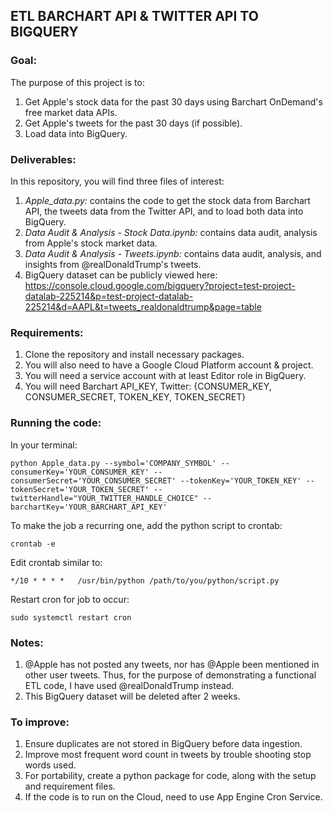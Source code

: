 ## ETL BARCHART API & TWITTER API TO BIGQUERY

### **Goal:**
The purpose of this project is to:
1. Get Apple's stock data for the past 30 days using Barchart OnDemand's free market data APIs.
2. Get Apple's tweets for the past 30 days (if possible).
3. Load data into BigQuery.


### **Deliverables:**
In this repository, you will find three files of interest:
1. _Apple_data.py:_ contains the code to get the stock data from Barchart API, the tweets data from the Twitter API, and to load both data into BigQuery.
2. _Data Audit & Analysis - Stock Data.ipynb:_ contains data audit, analysis from Apple's stock market data. 
3. _Data Audit & Analysis - Tweets.ipynb:_ contains data audit, analysis, and insights from @realDonaldTrump's tweets. 
4. BigQuery dataset can be publicly viewed here: https://console.cloud.google.com/bigquery?project=test-project-datalab-225214&p=test-project-datalab-225214&d=AAPL&t=tweets_realdonaldtrump&page=table

### **Requirements:**
1. Clone the repository and install necessary packages.
2. You will also need to have a Google Cloud Platform account & project. 
3. You will need a service account with at least Editor role in BigQuery. 
4. You will need Barchart API_KEY, Twitter: {CONSUMER_KEY, CONSUMER_SECRET, TOKEN_KEY, TOKEN_SECRET}

### **Running the code:**
In your terminal:

`python Apple_data.py --symbol='COMPANY_SYMBOL' --consumerKey='YOUR_CONSUMER_KEY' --consumerSecret='YOUR_CONSUMER_SECRET' --tokenKey='YOUR_TOKEN_KEY' --tokenSecret='YOUR_TOKEN_SECRET' --twitterHandle="YOUR_TWITTER_HANDLE_CHOICE" --barchartKey='YOUR_BARCHART_API_KEY'`

To make the job a recurring one, add the python script to crontab:

``crontab -e``

Edit crontab similar to: 

`*/10 * * * *   /usr/bin/python /path/to/you/python/script.py`

Restart cron for job to occur:

`sudo systemctl restart cron`

### **Notes:**
1. @Apple has not posted any tweets, nor has @Apple been mentioned in other user tweets. Thus, for the purpose of demonstrating a functional ETL code, I have used @realDonaldTrump instead.
2. This BigQuery dataset will be deleted after 2 weeks.

### **To improve:**
1. Ensure duplicates are not stored in BigQuery before data ingestion.
2. Improve most frequent word count in tweets by trouble shooting stop words used. 
3. For portability, create a python package for code, along with the setup and requirement files.
4. If the code is to run on the Cloud, need to use App Engine Cron Service.
